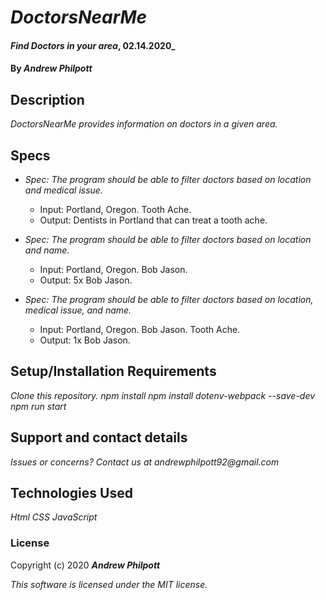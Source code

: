 # _DoctorsNearMe_
#### _Find Doctors in your area_, 02.14.2020_
#### By _**Andrew Philpott**_
## Description
_DoctorsNearMe provides information on doctors in a given area._

## Specs
* _Spec: The program should be able to filter doctors based on location and medical issue._
  * Input: Portland, Oregon. Tooth Ache.
  * Output: Dentists in Portland that can treat a tooth ache.

* _Spec: The program should be able to filter doctors based on location and name._
  * Input: Portland, Oregon. Bob Jason.
  * Output: 5x Bob Jason.

* _Spec: The program should be able to filter doctors based on location, medical issue, and name._
  * Input: Portland, Oregon. Bob Jason. Tooth Ache.
  * Output: 1x Bob Jason. 

## Setup/Installation Requirements
_Clone this repository._
_npm install_
_npm install dotenv-webpack --save-dev_
_npm run start_

## Support and contact details
_Issues or concerns? Contact us at andrewphilpott92@gmail.com_

## Technologies Used
_Html_
_CSS_
_JavaScript_

### License
Copyright (c) 2020 **_Andrew Philpott_**

*This software is licensed under the MIT license.*